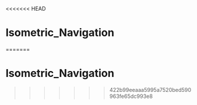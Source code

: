 <<<<<<< HEAD
# Isometric_Navigation
=======
# Isometric_Navigation
>>>>>>> 422b99eeaaa5995a7520bed590963fe65dc993e8
